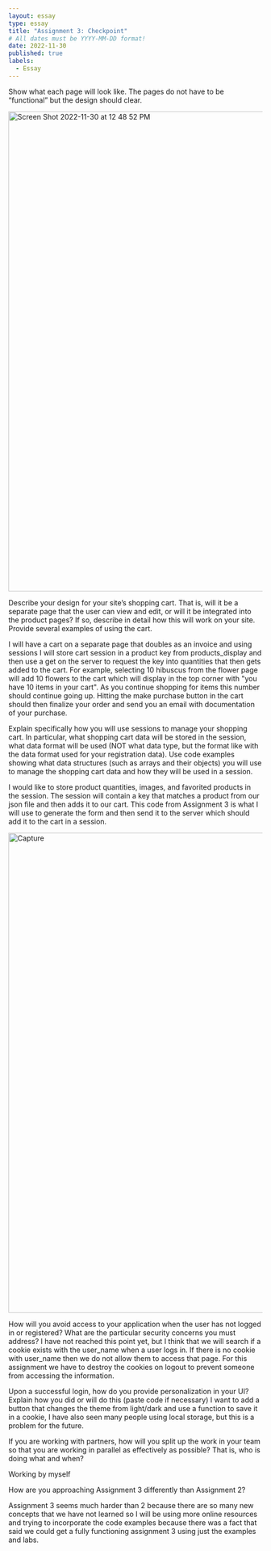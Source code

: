 ```yaml
---
layout: essay
type: essay
title: "Assignment 3: Checkpoint"
# All dates must be YYYY-MM-DD format!
date: 2022-11-30
published: true
labels:
  - Essay
---
```



<body>
  
<p>Show what each page will look like. The pages do not have to be “functional” but the design should clear.</p>
  
<p><img width="950" alt="Screen Shot 2022-11-30 at 12 48 52 PM" src="https://user-images.githubusercontent.com/112213087/204924867-4748b16c-edcc-4c44-be2b-af1e336acaa8.png"></p>


<p>Describe your design for your site’s shopping cart. That is, will it be a separate page that the user can view and edit, or will it be integrated into the product pages? If so, describe in detail how this will work on your site. Provide several examples of using the cart.</p>
  
<p>I will have a cart on a separate page that doubles as an invoice and using sessions I will store cart session in a product key from products_display and then use a get on the server to request the key into quantities that then gets added to the cart. For example, selecting 10 hibuscus from the flower page will add 10 flowers to the cart which will display in the top corner with "you have 10 items in your cart". As you continue shopping for items this number should continue going up. Hitting the make purchase button in the cart should then finalize your order and send you an email with documentation of your purchase.</p>

<p>Explain specifically how you will use sessions to manage your shopping cart. In particular, what shopping cart data will be stored in the session, what data format will be used (NOT what data type, but the format like with the data format used for your registration data). Use code examples showing what data structures (such as arrays and their objects) you will use to manage the shopping cart data and how they will be used in a session.</p>
  
<p>I would like to store product quantities, images, and favorited products in the session. The session will contain a key that matches a product from our json file and then adds it to our cart. This code from Assignment 3 is what I will use to generate the form and then send it to the server which should add it to the cart in a session. </p>

<p><img width="950" alt="Capture" src="https://user-images.githubusercontent.com/112213087/204970304-a8035230-c987-4d28-8404-119d3244330a.jpg"></p>

  
<p>How will you avoid access to your application when the user has not logged in or registered? What are the particular security concerns you must address?
I have not reached this point yet, but I think that we will search if a cookie exists with the user_name when a user logs in. If there is no cookie with user_name then we do not allow them to access that page. For this assignment we have to destroy the cookies on logout to prevent someone from accessing the information.</p>
  
<p>Upon a successful login, how do you provide personalization in your UI? Explain how you did or will do this (paste code if necessary)
I want to add a button that changes the theme from light/dark and use a function to save it in a cookie, I have also seen many people using local storage, but this is a problem for the future.</p>
  
<p>If you are working with partners, how will you split up the work in your team so that you are working in parallel as effectively as possible? That is, who is doing what and when?</p>
<p>Working by myself</p>
<p>How are you approaching Assignment 3 differently than Assignment 2?</p>
<p>Assignment 3 seems much harder than 2 because there are so many new concepts that we have not learned so I will be using more online resources and trying to incorporate the code examples because there was a fact that said we could get a fully functioning assignment 3 using just the examples and labs.</p>
</body>

